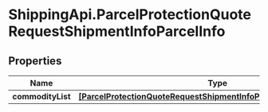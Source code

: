 # ShippingApi.ParcelProtectionQuoteRequestShipmentInfoParcelInfo

## Properties

Name | Type | Description | Notes
------------ | ------------- | ------------- | -------------
**commodityList** | [**[ParcelProtectionQuoteRequestShipmentInfoParcelInfoCommodityList]**](ParcelProtectionQuoteRequestShipmentInfoParcelInfoCommodityList.md) |  | 


